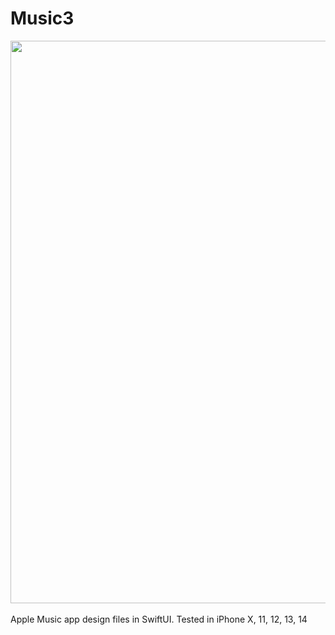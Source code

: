 # Music3

<div align="center">
  <img src="https://pauldyanez.com/images/github/Music3.png" width="900"/>
</div>
<br>
Apple Music app design files in SwiftUI. Tested in iPhone X, 11, 12, 13, 14
